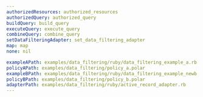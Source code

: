 ```yaml
---
authorizedResources: authorized_resources
authorizedQuery: authorized_query
buildQuery: build_query
executeQuery: execute_query
combineQuery: combine_query
setDataFilteringAdapter: set_data_filtering_adapter
map: map
none: nil

exampleAPath: examples/data_filtering/ruby/data_filtering_example_a.rb
policyAPath: examples/data_filtering/policy_a.polar
exampleBPath: examples/data_filtering/ruby/data_filtering_example_newb.rb
policyBPath: examples/data_filtering/policy_b.polar
adapterPath: examples/data_filtering/ruby/active_record_adapter.rb
---
```

